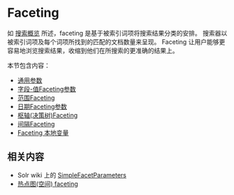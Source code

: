 # Faceting

如 [搜索概览](../overview.md) 所述，faceting 是基于被索引词项将搜索结果分类的安排。
搜索器以被索引词项及每个词项所找到的匹配的文档数量来呈现。
Faceting 让用户能够更容易地浏览搜索结果，收缩到他们在所搜索的更准确的结果上。

本节包含内容：

* [通用参数](searching/faceting/general.md)
* [字段-值Faceting参数](searching/faceting/field_value.md)
* [范围Faceting](searching/faceting/range.md)
* [日期Faceting参数](searching/faceting/date.md)
* [枢轴(决策树)Faceting](searching/faceting/pivot.md)
* [间隔Faceting](searching/faceting/interval.md)
* [Faceting 本地变量](searching/faceting/local_params.md)

## 相关内容

* Solr wiki 上的 [SimpleFacetParameters](http://wiki.apache.org/solr/SimpleFacetParameters)
* [热点图(空间) faceting](../spatial_search.md)
